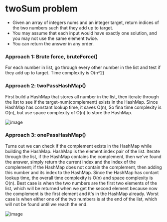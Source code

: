 # twoSum problem
* Given an array of integers nums and an integer target, return indices of the two numbers such that they add up to target.
* You may assume that each input would have exactly one solution, and you may not use the same element twice.
* You can return the answer in any order.

### Approach 1: Brute force, bruteForce()
For each number in list, go through every other number in the list and test if they add up to target. Time complexity is O(n^2) 


### Approach 2: twoPassHashMap()
First build a HashMap that stores all number in the list, then iterate through the list to see if the target-num(complement) exists in the HashMap. Since HashMap has constant lookup time, it saves O(n), So fina time complexity is O(n), but use space complexity of O(n) to store the HashMap.

![image](https://user-images.githubusercontent.com/25105806/118185941-f98a1b00-b3f1-11eb-8ddc-d7cd8cc805fb.png)


### Approach 3: onePassHashMap()
Turns out we can check if the complement exists in the HashMap while building the HashMap. HashMap is the element:index pair of the list. Iterate through the list, if the HashMap contains the complement, then we've found the answer, simply return the current index and the index of the complement; if the HashMap does not contain the complement, then adding this number and its index to the HashMap. Since the HashMap has contant lookup time, the overall time complexity is O(n) and space complexity is O(n). Best case is when the two numbers are the first two elements of the list, which will be returned when we get the second element because now the complement is the first element and it's in the HashMap already. Worst case is when either one of the two numbers is at the end of the list, which will not be found until we reach the end.

![image](https://user-images.githubusercontent.com/25105806/118185798-cb0c4000-b3f1-11eb-810c-a6b45f642959.png)

